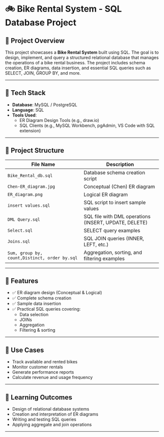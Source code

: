 # 🚲 Bike Rental System - SQL Database Project

## 📘 Project Overview

This project showcases a **Bike Rental System** built using SQL. The goal is to design, implement, and query a structured relational database that manages the operations of a bike rental business. The project includes schema creation, ER diagrams, data insertion, and essential SQL queries such as SELECT, JOIN, GROUP BY, and more.

---

## 🧰 Tech Stack

- **Database**: MySQL / PostgreSQL
- **Language**: SQL
- **Tools Used**: 
  - ER Diagram Design Tools (e.g., draw.io)
  - SQL Clients (e.g., MySQL Workbench, pgAdmin, VS Code with SQL extension)

---

## 📁 Project Structure

| File Name                                 | Description                                           |
|------------------------------------------|-------------------------------------------------------|
| `Bike_Rental_db.sql`                     | Database schema creation script                      |
| `Chen-ER_diagram.jpg`                    | Conceptual (Chen) ER diagram                         |
| `ER_diagram.png`                         | Logical ER diagram                                   |
| `insert values.sql`                      | SQL script to insert sample values                   |
| `DML Query.sql`                          | SQL file with DML operations (INSERT, UPDATE, DELETE)|
| `Select.sql`                             | SELECT query examples                                |
| `Joins.sql`                              | SQL JOIN queries (INNER, LEFT, etc.)                 |
| `Sum, group by, count,Distinct, order by.sql` | Aggregation, sorting, and filtering examples     |

---

## 🧱 Features

- ✅ ER diagram design (Conceptual & Logical)
- ✅ Complete schema creation
- ✅ Sample data insertion
- ✅ Practical SQL queries covering:
  - Data selection
  - JOINs
  - Aggregation
  - Filtering & sorting

---

## 📌 Use Cases

- Track available and rented bikes
- Monitor customer rentals
- Generate performance reports
- Calculate revenue and usage frequency

---

## 🧠 Learning Outcomes

- Design of relational database systems
- Creation and interpretation of ER diagrams
- Writing and testing SQL queries
- Applying aggregate and join operations

---